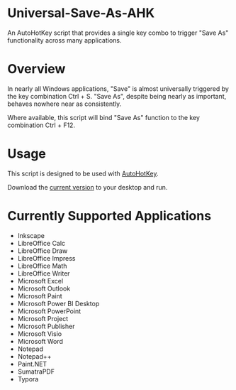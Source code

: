 # Universal-Save-As-AHK
An AutoHotKey script that provides a single key combo to trigger "Save As" functionality across many applications.

# Overview

In nearly all Windows applications, "Save" is almost universally triggered by the key combination Ctrl + S. "Save As", despite being nearly as important, behaves nowhere near as consistently.

Where available, this script will bind "Save As" function to the key combination Ctrl + F12.

# Usage

This script is designed to be used with [AutoHotKey](https://www.autohotkey.com/).

Download the [current version](https://raw.githubusercontent.com/NorthernAuton/Universal-Save-As-AHK/main/Universal-Save-As.ahk) to your desktop and run.

# Currently Supported Applications
- Inkscape
- LibreOffice Calc
- LibreOffice Draw
- LibreOffice Impress
- LibreOffice Math
- LibreOffice Writer
- Microsoft Excel
- Microsoft Outlook
- Microsoft Paint
- Microsoft Power BI Desktop
- Microsoft PowerPoint
- Microsoft Project
- Microsoft Publisher
- Microsoft Visio
- Microsoft Word
- Notepad
- Notepad++
- Paint.NET
- SumatraPDF
- Typora

